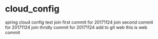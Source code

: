 # cloud_config
spring cloud config test
join first commit for 20171124
join second commit for 20171124
join thridly commit for 20171124
add to git web
this is web commit
